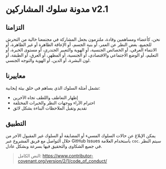 
# مدونة سلوك المشاركين v2.1

## التزامنا
نحن، كأعضاء ومساهمين وقادة، ملتزمون بجعل المشاركة في مجتمعنا خالية من التحرش للجميع، بغض النظر عن العمر، أو بنية الجسم، أو الإعاقة الظاهرة أو غير الظاهرة، أو الانتماء العرقي، أو الخصائص الجنسية، أو الهوية والتعبير الجندري، أو مستوى الخبرة، أو التعليم، أو الوضع الاجتماعي والاقتصادي، أو الجنسية، أو المظهر، أو العرق، أو الطبقة، أو لون البشرة، أو الدين، أو الهوية والتوجه الجنسي.

## معاييرنا
تشمل أمثلة السلوك الذي يساهم في خلق بيئة إيجابية:
- إظهار التعاطف واللطف تجاه الآخرين
- احترام الآراء ووجهات النظر والخبرات المختلفة
- تقديم وتقبل الملاحظات البناءة بشكل لائق

## التطبيق
يمكن الإبلاغ عن حالات السلوك المسيء أو المضايقة أو السلوك غير المقبول الآخر من خلال التواصل مع فريق المشروع عبر GitHub Issues باستخدام العلامة `coc`. سيتم النظر في جميع الشكاوى والتحقيق فيها بسرعة وبشكل عادل.

> النص الكامل: https://www.contributor-covenant.org/version/2/1/code_of_conduct/ 

